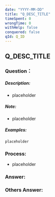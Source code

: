 ```yaml
---
date: "YYYY-MM-DD"
title: "Q_DESC_TITLE"
timeSpent: 0
wrongTime: 0
withHelp: false
conquered: false
qId: Q_ID
---
```


## Q_DESC_TITLE

### Question：

##### Description:
* placeholder

##### Note:
* placeholder

##### Examples:
```
placeholder
```

### Process:
- placeholder

### Answer:

### Others Answer:
